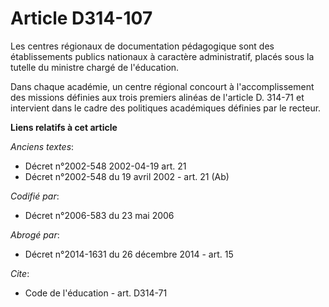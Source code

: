 # Article D314-107

Les centres régionaux de documentation pédagogique sont des établissements publics nationaux à caractère administratif,
placés sous la tutelle du ministre chargé de l'éducation. 

Dans chaque académie, un centre régional concourt à l'accomplissement des missions définies aux trois premiers alinéas de
l'article D. 314-71 et intervient dans le cadre des politiques académiques définies par le recteur.

**Liens relatifs à cet article**

_Anciens textes_:

  - Décret n°2002-548 2002-04-19 art. 21
  - Décret n°2002-548 du 19 avril 2002 - art. 21 (Ab)

_Codifié par_:

  - Décret n°2006-583 du 23 mai 2006

_Abrogé par_:

  - Décret n°2014-1631 du 26 décembre 2014 - art. 15

_Cite_:

  - Code de l'éducation - art. D314-71
